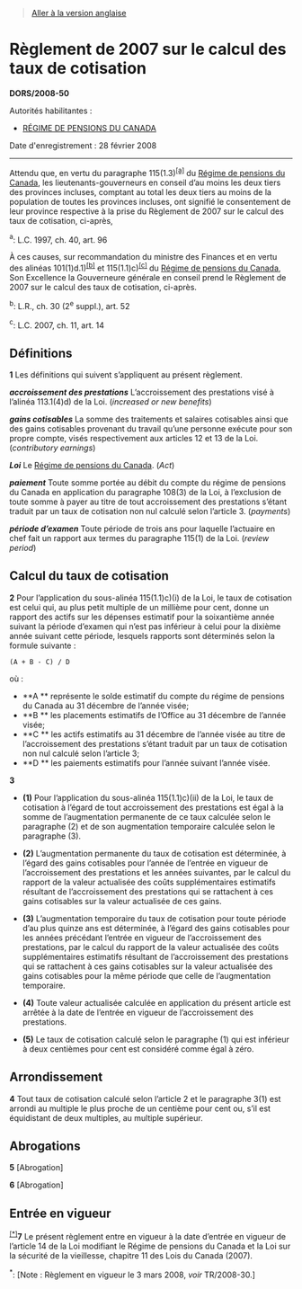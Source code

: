 > [Aller à la version anglaise](/en/Regulations/Statutory%20Orders%20and%20Regulations/2008/50.md)

# Règlement de 2007 sur le calcul des taux de cotisation

**DORS/2008-50**

Autorités habilitantes : 
- [RÉGIME DE PENSIONS DU CANADA](/fr/Lois/Lois%20révisées%20du%20Canada/C/C-8.md)

Date d'enregistrement : 28 février 2008

----------

Attendu que, en vertu du paragraphe 115(1.3)<sup><a href='#nbp_609958-F_hq_2394'>[a]</a></sup> du [Régime de pensions du Canada](/fr/Lois/Lois%20révisées%20du%20Canada/C/C-8.md), les lieutenants-gouverneurs en conseil d’au moins les deux tiers des provinces incluses, comptant au total les deux tiers au moins de la population de toutes les provinces incluses, ont signifié le consentement de leur province respective à la prise du Règlement de 2007 sur le calcul des taux de cotisation, ci-après,

<a name='nbp_609958-F_hq_2394'><sup>a</sup></a>: L.C. 1997, ch. 40, art. 96<br />

À ces causes, sur recommandation du ministre des Finances et en vertu des alinéas 101(1)d.1)<sup><a href='#nbp_609958-F_hq_2395'>[b]</a></sup> et 115(1.1)c)<sup><a href='#nbp_609958-F_hq_2396'>[c]</a></sup> du [Régime de pensions du Canada](/fr/Lois/Lois%20révisées%20du%20Canada/C/C-8.md), Son Excellence la Gouverneure générale en conseil prend le Règlement de 2007 sur le calcul des taux de cotisation, ci-après.

<a name='nbp_609958-F_hq_2395'><sup>b</sup></a>: L.R., ch. 30 (2<sup>e</sup> suppl.), art. 52<br />

<a name='nbp_609958-F_hq_2396'><sup>c</sup></a>: L.C. 2007, ch. 11, art. 14<br />




## Définitions


**1** Les définitions qui suivent s’appliquent au présent règlement.

***accroissement des prestations*** L’accroissement des prestations visé à l’alinéa 113.1(4)d) de la Loi. (*increased or new benefits*)

***gains cotisables*** La somme des traitements et salaires cotisables ainsi que des gains cotisables provenant du travail qu’une personne exécute pour son propre compte, visés respectivement aux articles 12 et 13 de la Loi. (*contributory earnings*)

***Loi*** Le [Régime de pensions du Canada](/fr/Lois/Lois%20révisées%20du%20Canada/C/C-8.md). (*Act*)

***paiement*** Toute somme portée au débit du compte du régime de pensions du Canada en application du paragraphe 108(3) de la Loi, à l’exclusion de toute somme à payer au titre de tout accroissement des prestations s’étant traduit par un taux de cotisation non nul calculé selon l’article 3. (*payments*)

***période d’examen*** Toute période de trois ans pour laquelle l’actuaire en chef fait un rapport aux termes du paragraphe 115(1) de la Loi. (*review period*)




## Calcul du taux de cotisation


**2** Pour l’application du sous-alinéa 115(1.1)c)(i) de la Loi, le taux de cotisation est celui qui, au plus petit multiple de un millième pour cent, donne un rapport des actifs sur les dépenses estimatif pour la soixantième année suivant la période d’examen qui n’est pas inférieur à celui pour la dixième année suivant cette période, lesquels rapports sont déterminés selon la formule suivante :
```
(A + B - C) / D
```
où :
- **A ** représente le solde estimatif du compte du régime de pensions du Canada au 31 décembre de l’année visée;
- **B ** les placements estimatifs de l’Office au 31 décembre de l’année visée;
- **C ** les actifs estimatifs au 31 décembre de l’année visée au titre de l’accroissement des prestations s’étant traduit par un taux de cotisation non nul calculé selon l’article 3;
- **D ** les paiements estimatifs pour l’année suivant l’année visée.



**3** 

- **(1)** Pour l’application du sous-alinéa 115(1.1)c)(ii) de la Loi, le taux de cotisation à l’égard de tout accroissement des prestations est égal à la somme de l’augmentation permanente de ce taux calculée selon le paragraphe (2) et de son augmentation temporaire calculée selon le paragraphe (3).

- **(2)** L’augmentation permanente du taux de cotisation est déterminée, à l’égard des gains cotisables pour l’année de l’entrée en vigueur de l’accroissement des prestations et les années suivantes, par le calcul du rapport de la valeur actualisée des coûts supplémentaires estimatifs résultant de l’accroissement des prestations qui se rattachent à ces gains cotisables sur la valeur actualisée de ces gains.

- **(3)** L’augmentation temporaire du taux de cotisation pour toute période d’au plus quinze ans est déterminée, à l’égard des gains cotisables pour les années précédant l’entrée en vigueur de l’accroissement des prestations, par le calcul du rapport de la valeur actualisée des coûts supplémentaires estimatifs résultant de l’accroissement des prestations qui se rattachent à ces gains cotisables sur la valeur actualisée des gains cotisables pour la même période que celle de l’augmentation temporaire.

- **(4)** Toute valeur actualisée calculée en application du présent article est arrêtée à la date de l’entrée en vigueur de l’accroissement des prestations.

- **(5)** Le taux de cotisation calculé selon le paragraphe (1) qui est inférieur à deux centièmes pour cent est considéré comme égal à zéro.




## Arrondissement


**4** Tout taux de cotisation calculé selon l’article 2 et le paragraphe 3(1) est arrondi au multiple le plus proche de un centième pour cent ou, s’il est équidistant de deux multiples, au multiple supérieur.




## Abrogations


**5** [Abrogation]



**6** [Abrogation]




## Entrée en vigueur


<sup><a href='#fn_Ind701_hq_4158'>[*]</a></sup>**7** Le présent règlement entre en vigueur à la date d’entrée en vigueur de l’article 14 de la Loi modifiant le Régime de pensions du Canada et la Loi sur la sécurité de la vieillesse, chapitre 11 des Lois du Canada (2007).

<a name='fn_Ind701_hq_4158'><sup>*</sup></a>: [Note : Règlement en vigueur le 3 mars 2008, *voir* TR/2008-30.]<br />


